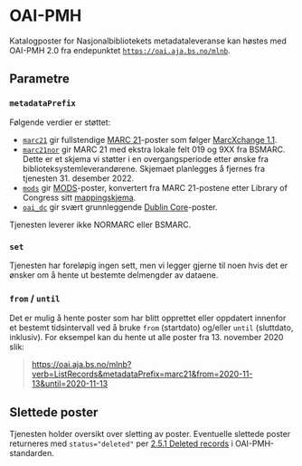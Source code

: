 # OAI-PMH

Katalogposter for Nasjonalbibliotekets metadataleveranse kan høstes med OAI-PMH 2.0 fra endepunktet
[`https://oai.aja.bs.no/mlnb`](https://oai.aja.bs.no/mlnb).

## Parametre

### `metadataPrefix`

Følgende verdier er støttet: 

* [`marc21`](https://oai.aja.bs.no/mlnb?verb=ListRecords&metadataPrefix=marc21) gir fullstendige [MARC 21](https://www.loc.gov/marc/bibliographic/)-poster som følger [MarcXchange 1.1](http://www.loc.gov/standards/iso25577/).
* [`marc21nor`](https://oai.aja.bs.no/mlnb?verb=ListRecords&metadataPrefix=marc21nor) gir MARC 21 med ekstra lokale felt 019 og 9XX fra BSMARC. Dette er et skjema vi støtter i en overgangsperiode etter ønske fra biblioteksystemleverandørene. Skjemaet planlegges å fjernes fra tjenesten 31. desember 2022.
* [`mods`](https://oai.aja.bs.no/mlnb?verb=ListRecords&metadataPrefix=mods) gir [MODS](http://www.loc.gov/standards/mods/)-poster, konvertert fra MARC 21-postene etter Library of Congress sitt [mappingskjema](https://www.loc.gov/standards/mods/mods-mapping.html).
* [`oai_dc`](https://oai.aja.bs.no/mlnb?verb=ListRecords&metadataPrefix=oai_dc) gir svært grunnleggende [Dublin Core](https://www.dublincore.org/specifications/dublin-core/dcmi-terms/)-poster.

Tjenesten leverer ikke NORMARC eller BSMARC.

### `set`

Tjenesten har foreløpig ingen sett, men vi legger gjerne til noen hvis det er ønsker om å hente ut bestemte delmengder av dataene.

### `from` / `until`

Det er mulig å hente poster som har blitt opprettet eller oppdatert innenfor et bestemt tidsintervall ved å bruke `from` (startdato) og/eller `until` (sluttdato, inklusiv).
For eksempel kan du hente ut alle poster fra 13. november 2020 slik:

> https://oai.aja.bs.no/mlnb?verb=ListRecords&metadataPrefix=marc21&from=2020-11-13&until=2020-11-13

## Slettede poster

Tjenesten holder oversikt over sletting av poster. Eventuelle slettede poster returneres med `status="deleted"` per [2.5.1 Deleted records](http://www.openarchives.org/OAI/2.0/openarchivesprotocol.htm#deletion) i OAI-PMH-standarden.
